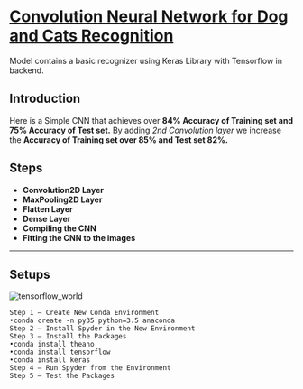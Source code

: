 # [Convolution Neural Network for Dog and Cats Recognition](https://github.com/sam2702/Convolution-Neural-Network-Model)
Model contains a basic recognizer using Keras Library with Tensorflow in backend.
## Introduction
Here is a Simple CNN that achieves over **84% Accuracy of Training set and 75% Accuracy of Test set.**
By adding _2nd Convolution layer_ we increase the **Accuracy of Training set over 85% and Test set 82%.**
## Steps

- **Convolution2D Layer**
- **MaxPooling2D Layer**
- **Flatten Layer**
- **Dense Layer**
- **Compiling the CNN**
- **Fitting the CNN to the images**
***
## Setups
![tensorflow_world](https://user-images.githubusercontent.com/29937202/46917329-7444ec80-cfe3-11e8-8e09-e213540f3c54.gif)

```
Step 1 — Create New Conda Environment
•conda create -n py35 python=3.5 anaconda
Step 2 — Install Spyder in the New Environment
Step 3 — Install the Packages
•conda install theano
•conda install tensorflow
•conda install keras
Step 4 — Run Spyder from the Environment
Step 5 — Test the Packages
```

